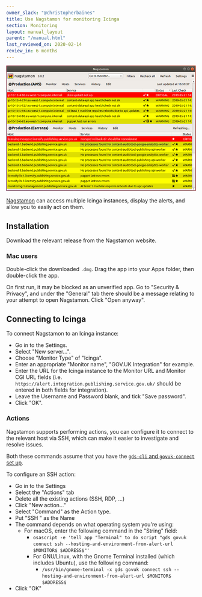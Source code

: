 ```yaml
---
owner_slack: "@christopherbaines"
title: Use Nagstamon for monitoring Icinga
section: Monitoring
layout: manual_layout
parent: "/manual.html"
last_reviewed_on: 2020-02-14
review_in: 6 months
---
```


![nagstamon](images/nagstamon.png)

[Nagstamon][] can access multiple Icinga instances, display the
alerts, and allow you to easily act on them.

[Nagstamon]: https://nagstamon.ifw-dresden.de/

## Installation

Download the relevant release from the Nagstamon website.

### Mac users

Double-click the downloaded `.dmg`. Drag the app into your
Apps folder, then double-click the app.

On first run, it may be blocked as an unverified app.
Go to "Security & Privacy", and under the "General" tab there
should be a message relating to your attempt to open Nagstamon.
Click "Open anyway".

## Connecting to Icinga

To connect Nagstamon to an Icinga instance:

- Go in to the Settings.
- Select "New server...".
- Choose "Monitor Type" of "Icinga".
- Enter an appropriate "Monitor name", "GOV.UK Integration" for example.
- Enter the URL for the Icinga instance to the Monitor URL and Monitor
  CGI URL fields (i.e. `https://alert.integration.publishing.service.gov.uk/`
  should be entered in both fields for integration).
- Leave the Username and Password blank, and tick "Save password".
- Click "OK".

### Actions

Nagstamon supports performing actions, you can configure it to connect
to the relevant host via SSH, which can make it easier to investigate
and resolve issues.

Both these commands assume that you have the [`gds-cli` and
`govuk-connect` set up](/manual/get-started.html).

To configure an SSH action:

- Go in to the Settings
- Select the "Actions" tab
- Delete all the existing actions (SSH, RDP, ...)
- Click "New action..."
- Select "Command" as the Action type.
- Put "SSH " as the Name
- The command depends on what operating system you're using:
  - For macOS, enter the following command in the "String" field:
    - `osascript -e 'tell app "Terminal" to do script "gds govuk connect ssh --hosting-and-environment-from-alert-url $MONITOR$ $ADDRESS$"'`
    - For GNU/Linux, with the Gnome Terminal installed (which includes
      Ubuntu), use the following command:
      - `/usr/bin/gnome-terminal -x gds govuk connect ssh --hosting-and-environment-from-alert-url $MONITOR$ $ADDRESS$`
- Click "OK"
